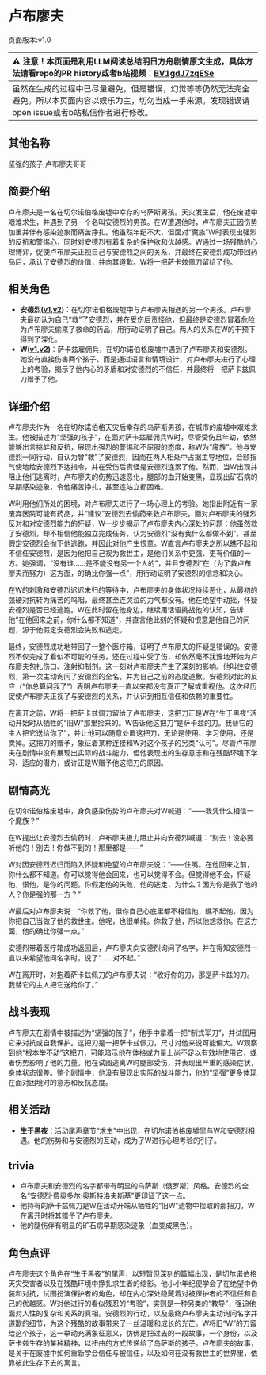 # 卢布廖夫
页面版本:v1.0
 

| :warning: 注意！本页面是利用LLM阅读总结明日方舟剧情原文生成，具体方法请看repo的PR history或者b站视频：[BV1gdJ7zqESe](https://www.bilibili.com/video/BV1gdJ7zqESe/)         |
|:----------------------------|
| 虽然在生成的过程中已尽量避免，但是错误，幻觉等等仍然无法完全避免。所以本页面内容以娱乐为主，切勿当成一手来源。发现错误请open issue或者b站私信作者进行修改。|



## 其他名称
坚强的孩子;卢布廖夫哥哥
## 简要介绍
卢布廖夫是一名在切尔诺伯格废墟中幸存的乌萨斯男孩。天灾发生后，他在废墟中艰难求生，并遇到了另一个名叫安德烈的男孩。在W遭遇他时，卢布廖夫正因伤势加重并伴有感染迹象而痛苦挣扎。他虽然年纪不大，但面对“魔族”W时表现出强烈的反抗和警惕心，同时对安德烈有着复杂的保护欲和优越感。W通过一场残酷的心理博弈，促使卢布廖夫正视自己与安德烈之间的关系，并最终在安德烈成功带回药品后，承认了安德烈的价值，并向其道歉。W将一把萨卡兹佩刀留给了他。
## 相关角色
-   **安德烈([v1](extended_char_an_de_lie.md),[v2](../char_v3/extended_char_an_de_lie.md))**：在切尔诺伯格废墟中与卢布廖夫相遇的另一个男孩。卢布廖夫最初认为自己“救”了安德烈，并在受伤后责怪他，但最终是安德烈冒着危险为卢布廖夫偷来了救命的药品，用行动证明了自己。两人的关系在W的干预下得到了深化。
-   **W([v1](char_113_cqbw.md),[v2](../char_v3/char_113_cqbw.md))**：萨卡兹雇佣兵，在切尔诺伯格废墟中遇到了卢布廖夫和安德烈。她没有直接伤害两个孩子，而是通过语言和情境设计，对卢布廖夫进行了心理上的考验，揭示了他内心的矛盾和对安德烈的不信任，并最终将一把萨卡兹佩刀赠予了他。
## 详细介绍
卢布廖夫作为一名在切尔诺伯格天灾后幸存的乌萨斯男孩，在城市的废墟中艰难求生。他被描述为“坚强的孩子”，在面对萨卡兹雇佣兵W时，尽管受伤且年幼，依然能够出言挑衅和反抗，展现出强烈的警惕和不屈服的态度，称W为“魔族”。他与安德烈一同行动，自认为曾“救”了安德烈，因而在两人相处中占据主导地位，会颐指气使地给安德烈下达指令，并在受伤后责怪是安德烈连累了他。然而，当W出现并阻止他们逃离时，卢布廖夫的伤势迅速恶化，腿部的血开始变黑，显现出矿石病的早期感染迹象，令他痛苦挣扎，甚至连站立都困难。

W利用他们所处的困境，对卢布廖夫进行了一场心理上的考验。她指出附近有一家废弃医院可能有药品，并“建议”安德烈去偷药来救卢布廖夫。面对卢布廖夫的强烈反对和对安德烈能力的怀疑，W一步步揭示了卢布廖夫内心深处的问题：他虽然救了安德烈，却不相信他能独立完成任务，认为安德烈“没有我什么都做不到”，甚至假定安德烈会抛下他逃跑，并因此对他产生恨意。W直言卢布廖夫之所以瞧不起和不信任安德烈，是因为他把自己视为救世主，是他们关系中更强、更有价值的一方。她强调，“没有谁……是不能没有另一个人的”，并且安德烈“在（为了救卢布廖夫而努力）这方面，的确比你强一点”，用行动证明了安德烈的信念和决心。

在W的刺激和安德烈迟迟未归的等待中，卢布廖夫的身体状况持续恶化，从最初的强硬对抗转为痛苦的呜咽，最终甚至连哭泣的力气都没有。他在绝望中动摇，怀疑安德烈是否已经逃跑。W在此时留在他身边，继续用话语挑战他的认知，告诉他“在他回来之前，你什么都不知道”，并直言他此刻的怀疑和恨意是他自己的问题，源于他假定安德烈会失败和逃走。

最终，安德烈成功地带回了一整个医疗箱，证明了卢布廖夫的怀疑是错误的。安德烈不仅完成了看似不可能的任务，还在过程中受了伤，却依然毫不犹豫地开始为卢布廖夫包扎伤口、注射抑制剂。这一刻对卢布廖夫产生了深刻的影响。他叫住安德烈，第一次主动询问了安德烈的全名，并为自己之前的态度道歉。安德烈对此的反应（“你总算问我了”）表明卢布廖夫一直以来都没有真正了解或重视他。这次经历促使卢布廖夫正视了与安德烈的关系，并认识到相互信任和依赖的重要性。

在离开之前，W将一把萨卡兹佩刀留给了卢布廖夫，这把刀正是W在“生于黑夜”活动开始时从牺牲的“旧W”那里捡来的。W告诉他这把刀“是萨卡兹的刀。我替它的主人把它送给你了”，并让他可以随意处置这把刀，无论是使用、学习使用，还是卖掉。这把刀的赠予，象征着某种连接和W对这个孩子的另类“认可”。尽管卢布廖夫在剧情中没有展现出实际的战斗能力，但他表现出的生存意志和在残酷环境下学习、适应的潜力，或许正是W赠予他这把刀的原因。
## 剧情高光
在切尔诺伯格废墟中，身负感染伤势的卢布廖夫对W喊道：“——我凭什么相信一个魔族？”

在W提出让安德烈去偷药时，卢布廖夫极力阻止并向安德烈喊道：“别去！没必要听他的！别去！你做不到的！那里都是——”

W对因安德烈迟归而陷入怀疑和绝望的卢布廖夫说：“——住嘴。在他回来之前，你什么都不知道。你可以觉得他会回来，也可以觉得不会。但觉得他不会，怀疑他，恨他，是你的问题。你假定他的失败，他的逃走，为什么？因为你是救了他的人？你是强的那一方？”

W最后对卢布廖夫说：“你救了他，但你自己心底里都不相信他，瞧不起他，因为你把自己当做了他的救世主。他呢，也很单纯。你救了他，所以他想救你。在这方面，他的确比你强一点。”

安德烈带着医疗箱成功返回后，卢布廖夫向安德烈询问了名字，并在得知安德烈一直以来希望他问名字时，说了“......对不起。”

W在离开时，对抱着萨卡兹佩刀的卢布廖夫说：“收好你的刀，那是萨卡兹的刀。我替它的主人把它送给你了。”
## 战斗表现
卢布廖夫在剧情中被描述为“坚强的孩子”，他手中拿着一把“制式军刀”，并试图用它来对抗或自我保护。这把刀是一把萨卡兹佩刀，尺寸对他来说可能偏大。W观察到他“根本举不动”这把刀，可能暗示他在体格或力量上尚不足以有效地使用它，或者伤势影响了他的力量。他在试图逃离W时腿部受伤，并表现出严重的感染症状，身体状态很差。整个剧情中，他没有展现出实际的战斗能力，他的“坚强”更多体现在面对困境时的意志和反抗态度。
## 相关活动
-   **[生于黑夜](../stories/act9d0.md)**：活动尾声章节“求生”中出现，在切尔诺伯格废墟里与W和安德烈相遇。他的伤势和与安德烈的互动，成为了W进行心理考验的引子。
## trivia
- 卢布廖夫和安德烈的名字都带有明显的乌萨斯（俄罗斯）风格。安德烈的全名“安德烈·费奥多尔·奥斯特洛夫斯基”更印证了这一点。
- 他持有的萨卡兹佩刀是W在活动开端从牺牲的“旧W”遗物中捡取的那把刀，W在离开时将其赠予了卢布廖夫。
- 他的腿伤伴有明显的矿石病早期感染迹象（血变成黑色）。
## 角色点评
卢布廖夫这个角色在“生于黑夜”的尾声，以短暂但深刻的篇幅出现，是切尔诺伯格天灾受害者以及在残酷环境中挣扎求生者的缩影。他小小年纪便学会了在绝望中伪装和对抗，试图扮演保护者的角色，却在内心深处隐藏着对被保护者的不信任和自己的优越感。W对他进行的看似残忍的“考验”，实则是一种另类的“教导”，强迫他面对人性的复杂和关系的真相。安德烈的行动，以及最终卢布廖夫主动询问名字并道歉的细节，为这个残酷的故事带来了一丝温暖和成长的光芒。W将旧“W”的刀留给这个孩子，这一举动充满象征意义，仿佛是把过去的一段故事，一个身份，以及萨卡兹生存的某种精神，以扭曲的方式传递给了乌萨斯的孩子。卢布廖夫的故事，是关于在废墟中如何重新学会信任与被信任，以及如何在没有救世主的世界里，依靠彼此生存下去的寓言。